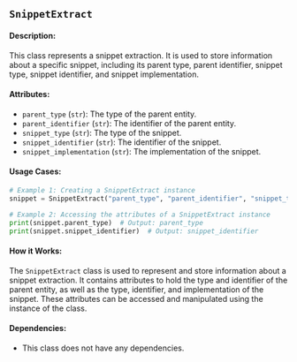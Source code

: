 ## `SnippetExtract`

#### Description:
This class represents a snippet extraction. It is used to store information about a specific snippet, including its parent type, parent identifier, snippet type, snippet identifier, and snippet implementation.

#### Attributes:
- `parent_type` (`str`): The type of the parent entity.
- `parent_identifier` (`str`): The identifier of the parent entity.
- `snippet_type` (`str`): The type of the snippet.
- `snippet_identifier` (`str`): The identifier of the snippet.
- `snippet_implementation` (`str`): The implementation of the snippet.

#### Usage Cases:

```python
# Example 1: Creating a SnippetExtract instance
snippet = SnippetExtract("parent_type", "parent_identifier", "snippet_type", "snippet_identifier", "snippet_implementation")

# Example 2: Accessing the attributes of a SnippetExtract instance
print(snippet.parent_type)  # Output: parent_type
print(snippet.snippet_identifier)  # Output: snippet_identifier
```

#### How it Works:

The `SnippetExtract` class is used to represent and store information about a snippet extraction. It contains attributes to hold the type and identifier of the parent entity, as well as the type, identifier, and implementation of the snippet. These attributes can be accessed and manipulated using the instance of the class.

#### Dependencies:
- This class does not have any dependencies.